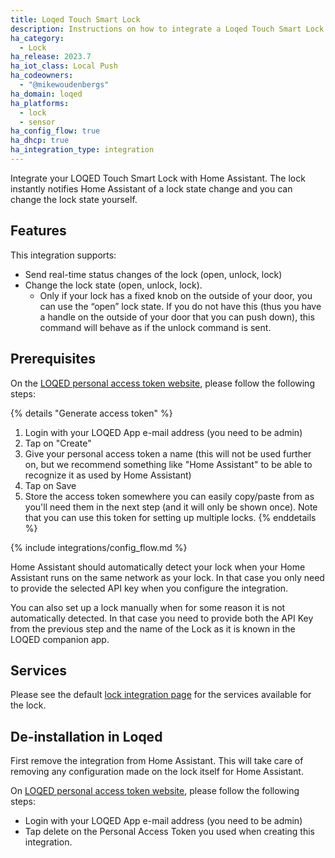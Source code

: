 ```yaml
---
title: Loqed Touch Smart Lock
description: Instructions on how to integrate a Loqed Touch Smart Lock
ha_category:
  - Lock
ha_release: 2023.7
ha_iot_class: Local Push
ha_codeowners:
  - "@mikewoudenbergs"
ha_domain: loqed
ha_platforms:
  - lock
  - sensor
ha_config_flow: true
ha_dhcp: true
ha_integration_type: integration
---
```


Integrate your LOQED Touch Smart Lock with Home Assistant. The lock instantly notifies Home Assistant of a lock state change and you can change the lock state yourself.

## Features

This integration supports:

- Send real-time status changes of the lock (open, unlock, lock)
- Change the lock state (open, unlock, lock).
  - Only if your lock has a fixed knob on the outside of your door, you can use the “open” lock state. If you do not have this (thus you have a handle on the outside of your door that you can push down), this command will behave as if the unlock command is sent.

## Prerequisites

On the [LOQED personal access token website](https://integrations.production.loqed.com/personal-access-tokens), please follow the following steps:

{% details "Generate access token" %}

1. Login with your LOQED App e-mail address (you need to be admin)
2. Tap on "Create"
3. Give your personal access token a name (this will not be used further on, but we recommend something like "Home Assistant" to be able to recognize it as used by Home Assistant)
4. Tap on Save
5. Store the access token somewhere you can easily copy/paste from as you'll need them in the next step (and it will only be shown once). Note that you can use this token for setting up multiple locks.
   {% enddetails %}

{% include integrations/config_flow.md %}

Home Assistant should automatically detect your lock when your Home Assistant runs on the same network as your lock. In that case you only need to provide the selected API key when you configure the integration.

You can also set up a lock manually when for some reason it is not automatically detected. In that case you need to provide both the API Key from the previous step and the name of the Lock as it is known in the LOQED companion app.

## Services

Please see the default [lock integration page](/integrations/lock/) for the services available for the lock.

## De-installation in Loqed

First remove the integration from Home Assistant. This will take care of removing any configuration made on the lock itself for Home Assistant.

On [LOQED personal access token website](https://integrations.production.loqed.com/personal-access-tokens), please follow the following steps:

- Login with your LOQED App e-mail address (you need to be admin)
- Tap delete on the Personal Access Token you used when creating this integration.

